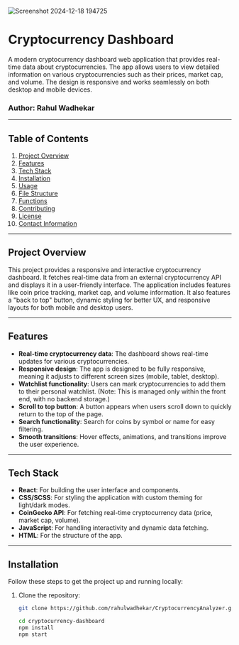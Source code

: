 ![Screenshot 2024-12-18 194725](https://github.com/user-attachments/assets/5b71628f-b1e0-4ea3-bc2d-e04d0418c675)




# Cryptocurrency Dashboard

A modern cryptocurrency dashboard web application that provides real-time data about cryptocurrencies.
 The app allows users to view detailed information on various cryptocurrencies such as their prices,
  market cap, and volume. The design is responsive and works seamlessly on both desktop and mobile devices.

### Author: Rahul Wadhekar

---

## Table of Contents

1. [Project Overview](#project-overview)
2. [Features](#features)
3. [Tech Stack](#tech-stack)
4. [Installation](#installation)
5. [Usage](#usage)
6. [File Structure](#file-structure)
7. [Functions](#functions)
8. [Contributing](#contributing)
9. [License](#license)
10. [Contact Information](#contact-information)

---

## Project Overview

This project provides a responsive and interactive cryptocurrency dashboard. It fetches real-time data from an external cryptocurrency API and displays it in a user-friendly interface. The application includes features like coin price tracking, market cap, and volume information. It also features a "back to top" button, dynamic styling for better UX, and responsive layouts for both mobile and desktop users.

---

## Features

- **Real-time cryptocurrency data**: The dashboard shows real-time updates for various cryptocurrencies.
- **Responsive design**: The app is designed to be fully responsive, meaning it adjusts to different screen sizes (mobile, tablet, desktop).
- **Watchlist functionality**: Users can mark cryptocurrencies to add them to their personal watchlist. (Note: This is managed only within the front end, with no backend storage.)
- **Scroll to top button**: A button appears when users scroll down to quickly return to the top of the page.
- **Search functionality**: Search for coins by symbol or name for easy filtering.
- **Smooth transitions**: Hover effects, animations, and transitions improve the user experience.

---

## Tech Stack

- **React**: For building the user interface and components.
- **CSS/SCSS**: For styling the application with custom theming for light/dark modes.
- **CoinGecko API**: For fetching real-time cryptocurrency data (price, market cap, volume).
- **JavaScript**: For handling interactivity and dynamic data fetching.
- **HTML**: For the structure of the app.

---

## Installation

Follow these steps to get the project up and running locally:

1. Clone the repository:
   ```bash
   git clone https://github.com/rahulwadhekar/CryptocurrencyAnalyzer.git

   cd cryptocurrency-dashboard
   npm install
   npm start






